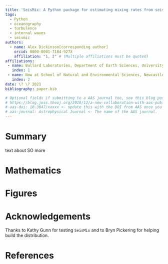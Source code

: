 ```yaml
---
title: 'SeisMix: A Python package for estimating mixing rates from seismic oceanographic images'
tags:
  - Python
  - oceanography
  - turbulence
  - internal waves
  - seismic
authors:
  - name: Alex Dickinson[corresponding author]
    orcid: 0000-0001-7184-927X
    affiliation: "1, 2" # (Multiple affiliations must be quoted)
affiliations:
 - name: Bullard Laboratories, Department of Earth Sciences, University of Cambridge, Cambridge, United Kingdom
   index: 1
 - name: Now at School of Natural and Environmental Sciences, Newcastle University, Newcastle-upon-Tyne, United Kingdom
   index: 2
date: \? \? 2021
bibliography: paper.bib

# Optional fields if submitting to a AAS journal too, see this blog post:
# https://blog.joss.theoj.org/2018/12/a-new-collaboration-with-aas-publishing
# aas-doi: 10.3847/xxxxx <- update this with the DOI from AAS once you know it.
# aas-journal: Astrophysical Journal <- The name of the AAS journal.
---
```


# Summary

text about SO more

# Mathematics

# Figures

<!-- Figures can be included like this:
![Caption for example figure.\label{fig:example}](figure.png)
and referenced from text using \autoref{fig:example}.

Figure sizes can be customized by adding an optional second parameter:
![Caption for example figure.](figure.png){ width=20% } -->

# Acknowledgements

Thanks to Kathy Gunn for testing `SeisMix` and to Bryn Pickering for helping build the distribution.

# References